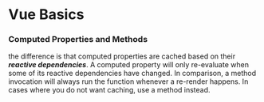 # Vue Basics

### Computed Properties and Methods
the difference is that computed properties are cached based on their ***reactive dependencies***. A computed property will only re-evaluate when some of its reactive dependencies have changed. 
In comparison, a method invocation will always run the function whenever a re-render happens.
In cases where you do not want caching, use a method instead.